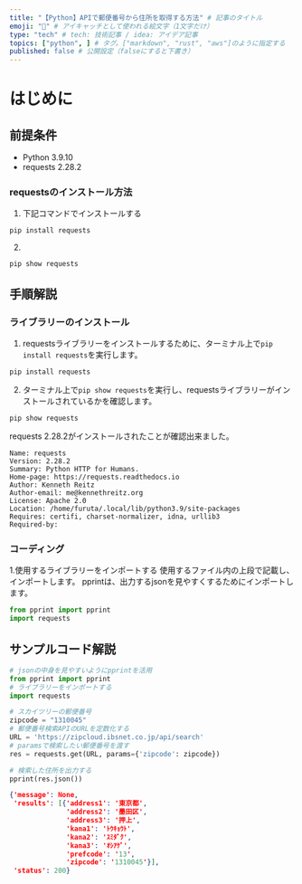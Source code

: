 ```yaml
---
title: "【Python】APIで郵便番号から住所を取得する方法" # 記事のタイトル
emoji: "🥝" # アイキャッチとして使われる絵文字（1文字だけ）
type: "tech" # tech: 技術記事 / idea: アイデア記事
topics: ["python", ] # タグ。["markdown", "rust", "aws"]のように指定する
published: false # 公開設定（falseにすると下書き）
---
```

# はじめに
## 前提条件
- Python 3.9.10
- requests 2.28.2
### requestsのインストール方法
1. 下記コマンドでインストールする
```Git bash
pip install requests
```
2. 
```Git bash
pip show requests
```
## 手順解説
### ライブラリーのインストール
1. requestsライブラリーをインストールするために、ターミナル上で`pip install requests`を実行します。
```git
pip install requests
```
2. ターミナル上で`pip show requests`を実行し、requestsライブラリーがインストールされているかを確認します。
```git
pip show requests
```
requests 2.28.2がインストールされたことが確認出来ました。
```git
Name: requests
Version: 2.28.2
Summary: Python HTTP for Humans.
Home-page: https://requests.readthedocs.io
Author: Kenneth Reitz
Author-email: me@kennethreitz.org
License: Apache 2.0
Location: /home/furuta/.local/lib/python3.9/site-packages
Requires: certifi, charset-normalizer, idna, urllib3
Required-by:
```
### コーディング
1.使用するライブラリーをインポートする
使用するファイル内の上段で記載し、インポートします。
pprintは、出力するjsonを見やすくするためにインポートします。
```python
from pprint import pprint
import requests
```

## サンプルコード解説
```python
# jsonの中身を見やすいようにpprintを活用
from pprint import pprint
# ライブラリーをインポートする
import requests

# スカイツリーの郵便番号
zipcode = "1310045"
# 郵便番号検索APIのURLを定数化する
URL = 'https://zipcloud.ibsnet.co.jp/api/search'
# paramsで検索したい郵便番号を渡す
res = requests.get(URL, params={'zipcode': zipcode})

# 検索した住所を出力する
pprint(res.json())
```

```json
{'message': None,
 'results': [{'address1': '東京都',
              'address2': '墨田区',
              'address3': '押上',
              'kana1': 'ﾄｳｷｮｳﾄ',
              'kana2': 'ｽﾐﾀﾞｸ',
              'kana3': 'ｵｼｱｹﾞ',
              'prefcode': '13',
              'zipcode': '1310045'}],
 'status': 200}
```